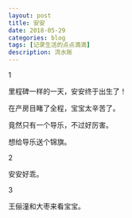 ```yaml
---
layout: post
title: 安安
date: 2018-05-29
categories: blog
tags: [记录生活的点点滴滴]
description: 流水账
---
```


1 

里程碑一样的一天，安安终于出生了！

在产房目睹了全程，宝宝太辛苦了。

竟然只有一个导乐，不过好厉害。

想给导乐送个锦旗。

2

安安好乖。

3

王俪潼和大枣来看宝宝。


